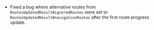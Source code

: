 - Fixed a bug where alternative routes from `RoutesUpdatedResult#ignoredRoutes` were set to `RoutesUpdatedResult#navigationRoutes` after the first route progress update.
